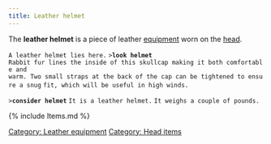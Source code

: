 ```yaml
---
title: Leather helmet
---
```


The **leather helmet** is a piece of leather
[equipment](equipment "wikilink") worn on the [head](head "wikilink").

`A leather helmet lies here.`
`>`**`look helmet`**
`Rabbit fur lines the inside of this skullcap making it both comfortable and`
`warm. Two small straps at the back of the cap can be tightened to ensure a snug`
`fit, which will be useful in high winds.`

`>`**`consider helmet`**
`It is a leather helmet.`
`It weighs a couple of pounds.`

{% include Items.md %}

[Category: Leather equipment](Category:_Leather_equipment "wikilink")
[Category: Head items](Category:_Head_items "wikilink")